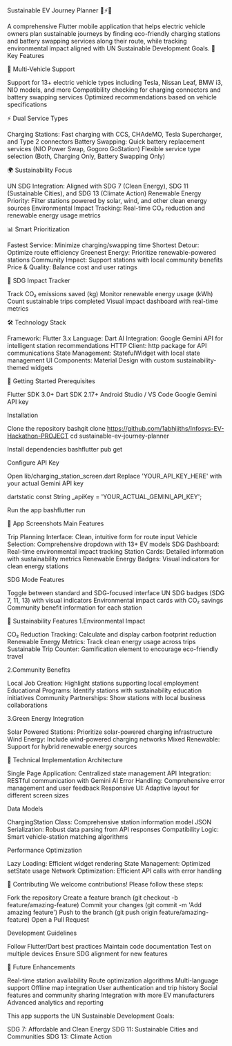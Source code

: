 Sustainable EV Journey Planner 🚗⚡🌱


A comprehensive Flutter mobile application that helps electric vehicle owners plan sustainable journeys by finding eco-friendly charging stations and battery swapping services along their route, while tracking environmental impact aligned with UN Sustainable Development Goals.
🌟 Key Features

🚗 Multi-Vehicle Support

Support for 13+ electric vehicle types including Tesla, Nissan Leaf, BMW i3, NIO models, and more
Compatibility checking for charging connectors and battery swapping services
Optimized recommendations based on vehicle specifications

⚡ Dual Service Types

Charging Stations: Fast charging with CCS, CHAdeMO, Tesla Supercharger, and Type 2 connectors
Battery Swapping: Quick battery replacement services (NIO Power Swap, Gogoro GoStation)
Flexible service type selection (Both, Charging Only, Battery Swapping Only)

🌍 Sustainability Focus

UN SDG Integration: Aligned with SDG 7 (Clean Energy), SDG 11 (Sustainable Cities), and SDG 13 (Climate Action)
Renewable Energy Priority: Filter stations powered by solar, wind, and other clean energy sources
Environmental Impact Tracking: Real-time CO₂ reduction and renewable energy usage metrics

📊 Smart Prioritization

Fastest Service: Minimize charging/swapping time
Shortest Detour: Optimize route efficiency
Greenest Energy: Prioritize renewable-powered stations
Community Impact: Support stations with local community benefits
Price & Quality: Balance cost and user ratings

🎯 SDG Impact Tracker

Track CO₂ emissions saved (kg)
Monitor renewable energy usage (kWh)
Count sustainable trips completed
Visual impact dashboard with real-time metrics

🛠️ Technology Stack

Framework: Flutter 3.x
Language: Dart
AI Integration: Google Gemini API for intelligent station recommendations
HTTP Client: http package for API communications
State Management: StatefulWidget with local state management
UI Components: Material Design with custom sustainability-themed widgets

🚀 Getting Started
Prerequisites

Flutter SDK 3.0+
Dart SDK 2.17+
Android Studio / VS Code
Google Gemini API key

Installation

Clone the repository
bashgit clone https://github.com/1abhijiths/Infosys-EV-Hackathon-PROJECT
cd sustainable-ev-journey-planner

Install dependencies
bashflutter pub get

Configure API Key

Open lib/charging_station_screen.dart 
Replace 'YOUR_API_KEY_HERE' with your actual Gemini API key

dartstatic const String _apiKey = 'YOUR_ACTUAL_GEMINI_API_KEY';

Run the app
bashflutter run


📱 App Screenshots
Main Features

Trip Planning Interface: Clean, intuitive form for route input
Vehicle Selection: Comprehensive dropdown with 13+ EV models
SDG Dashboard: Real-time environmental impact tracking
Station Cards: Detailed information with sustainability metrics
Renewable Energy Badges: Visual indicators for clean energy stations

SDG Mode Features

Toggle between standard and SDG-focused interface
UN SDG badges (SDG 7, 11, 13) with visual indicators
Environmental impact cards with CO₂ savings
Community benefit information for each station

🌱 Sustainability Features
1.Environmental Impact

CO₂ Reduction Tracking: Calculate and display carbon footprint reduction
Renewable Energy Metrics: Track clean energy usage across trips
Sustainable Trip Counter: Gamification element to encourage eco-friendly travel

2.Community Benefits

Local Job Creation: Highlight stations supporting local employment
Educational Programs: Identify stations with sustainability education initiatives
Community Partnerships: Show stations with local business collaborations

3.Green Energy Integration

Solar Powered Stations: Prioritize solar-powered charging infrastructure
Wind Energy: Include wind-powered charging networks
Mixed Renewable: Support for hybrid renewable energy sources

🔧 Technical Implementation
Architecture

Single Page Application: Centralized state management
API Integration: RESTful communication with Gemini AI
Error Handling: Comprehensive error management and user feedback
Responsive UI: Adaptive layout for different screen sizes

Data Models

ChargingStation Class: Comprehensive station information model
JSON Serialization: Robust data parsing from API responses
Compatibility Logic: Smart vehicle-station matching algorithms

Performance Optimization

Lazy Loading: Efficient widget rendering
State Management: Optimized setState usage
Network Optimization: Efficient API calls with error handling

🤝 Contributing
We welcome contributions! Please follow these steps:

Fork the repository
Create a feature branch (git checkout -b feature/amazing-feature)
Commit your changes (git commit -m 'Add amazing feature')
Push to the branch (git push origin feature/amazing-feature)
Open a Pull Request

Development Guidelines

Follow Flutter/Dart best practices
Maintain code documentation
Test on multiple devices
Ensure SDG alignment for new features


🌟 Future Enhancements

 Real-time station availability
 Route optimization algorithms
 Multi-language support
 Offline map integration
 User authentication and trip history
 Social features and community sharing
 Integration with more EV manufacturers
 Advanced analytics and reporting


This app supports the UN Sustainable Development Goals:

SDG 7: Affordable and Clean Energy
SDG 11: Sustainable Cities and Communities
SDG 13: Climate Action

